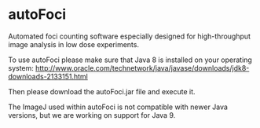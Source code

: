 # autoFoci
Automated foci counting software especially designed for high-throughput image analysis in low dose experiments.

To use autoFoci please make sure that Java 8 is installed on your operating system:
http://www.oracle.com/technetwork/java/javase/downloads/jdk8-downloads-2133151.html

Then please download the autoFoci.jar file and execute it. 

The ImageJ used within autoFoci is not compatible with newer Java versions, but we are working on support for Java 9. 
